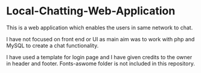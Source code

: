# Local-Chatting-Web-Application
This is a web application which enables the users in same network to chat.

I have not focused on front end or UI as main aim was to work with php and MySQL to create a chat functionality.

I have used a template for login page and I have given credits to the owner in header and footer.
Fonts-aswome folder is not included in this repository.

